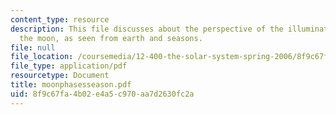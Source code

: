 ```yaml
---
content_type: resource
description: This file discusses about the perspective of the illuminated half of
  the moon, as seen from earth and seasons.
file: null
file_location: /coursemedia/12-400-the-solar-system-spring-2006/8f9c67fa4b02e4a5c970aa7d2630fc2a_moonphasesseason.pdf
file_type: application/pdf
resourcetype: Document
title: moonphasesseason.pdf
uid: 8f9c67fa-4b02-e4a5-c970-aa7d2630fc2a
---
```

